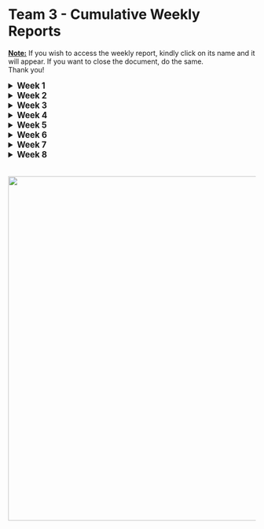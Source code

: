 # Team 3 - Cumulative Weekly Reports

**<u>Note:</u>** If you wish to access the weekly report, kindly click on its name and it will appear. If you want to close the document, do the same.  
Thank you!

<details>
<summary style="font-size:1.2em; font-weight:bold;">Week 1</summary>

## Week 1

### <u> Introduction </u>

This week starts off the beginning of the Virtual Processor project, we've received the Call For Tender on January 2nd.  

### <u> Ongoing Tasks</u>

|           Task           | Member Assigned  | Progression | End Of Week objective | Start Date |
| :----------------------: | :--------------: | :---------: | :-------------------: | :--------: |
|        Learning C        | All team members |     40%     |          50%          | 01/08/2024 |
|     Project Charter      |     Thibaud      |     10%     |          60%          | 01/12/2024 |
| Functional specification |     Quentin      |     20%     |          20%          | 01/11/2024 |
|        Test Plan         |      Arthur      |     10%     |          10%          | 01/11/2024 |

### Cheat Sheet

| Percentage | 0%                           | 0% < 10%                                                                                         | 10% < 75%                                           | 75% < 90%                       | 90% < 99%                       | 100%                           |
| ---------- | ---------------------------- | ------------------------------------------------------------------------------------------------ | --------------------------------------------------- | ------------------------------- | ------------------------------- | ------------------------------ |
| Meaning    | The task hasn't been started | The basics of the task have been begun, with no details. Could either be templates, and  details | The task progresses with a steady advancement flow. | The task is approaching review. | The task is pending for review. | The task is done and included. |

### <u>Finished Tasks</u>

|          Task           | Member Assigned | Start Date |  End Date  |
| :---------------------: | :-------------: | :--------: | :--------: |
| Github Repository setup |    Aurélien     | 01/11/2024 | 01/11/2024 |
|   1st Meeting report    |     Thibaud     | 01/10/2024 | 01/10/2024 |

### <u>Team meeting</u>

Our first team meeting was held on the 10th of January 2024.  
During this meeting, we agreed on holding at least two weekly meetings according to our project time. We agreed as well to keep at least 20 minutes of our time at the end of each day when we have a project to debrief the work done during the day and set the goals for the next days.

The first tasks have been attributed as shown before.

### <u> Week feedback</u>

This week, we decided to focus on learning the C language, however, it's clear that we are behind in terms of management documents. We need to finish the creation of various documents and get the planning of most tasks done.

The overall team feeling is great, many members feel confident with the C language, and we are already thinking about how we will build our processor and thinking about the specification of our Assembly Language.

### <u>Next week planning </u>

Next week will be ruled by our progression in the C language.
Moreover, on Wednesday the 17th of January, we will meet in project time to brainstorm about the project. Discuss more deeply the specification of our Assembly language. And the architecture of our processor.

Next week's priorities are:

* Learning C language
* Project Charter
* Task allocation document
* Assembly syntax and rules
* Processor architecture
* Functional specifications
* RACII
* Gantt

</details>

<details>
<summary style="font-size:1.2em; font-weight:bold;">Week 2</summary>

## Week 2

### <u> Introduction </u>

This week was once more ruled by leaning the C language which is necessary for this project, however we have had the time to gather during project time to discuss about various dirrections that we will take for the project.

### <u> Ongoing Tasks</u>

|           Task           | Member Assigned |  Progression   | End Of Week objective | Start Date |
| :----------------------: | :-------------: | :------------: | :-------------------: | :--------: |
|     Development WBS      |     Mathis      | Pending review |    Pending review     | 01/17/2024 |
| Technical specification  |    Aurélien     |      10%       |          10%          | 01/17/2024 |
| Functional specification |     Quentin     |      25%       |          25%          | 01/17/2024 |
|        Test Plan         |     Arthur      | No Progression |           \           | 01/11/2024 |

### Cheat Sheet

| Percentage | 0%                           | 0% < 10%                                                                                         | 10% < 75%                                           | 75% < 90%                       | 90% < 99%                       | 100%                           |
| ---------- | ---------------------------- | ------------------------------------------------------------------------------------------------ | --------------------------------------------------- | ------------------------------- | ------------------------------- | ------------------------------ |
| Meaning    | The task hasn't been started | The basics of the task have been begun, with no details. Could either be templates, and  details | The task progresses with a steady advancement flow. | The task is approaching review. | The task is pending for review. | The task is done and included. |

### <u>Finished Tasks</u>

|        Task         | Member(s) Assigned | Start Date |  End Date  |
| :-----------------: | :----------------: | :--------: | :--------: |
| Learning C Language |     Whole team     | 01/11/2024 | 01/19/2024 |
|   Project Charter   |      Thibaud       | 12/01/2024 | 01/21/2024 |

### <u>Team meeting</u>

The 17th of January 2024, we gathered for the first during project time to have a meeting about various directions to take, during the morning we have:

* Discussed the specifications of our Assembly Language,
* Broke down the different step to build our own Virtual Processor,
* Started working on the Processor's architecture by checking different architectures that already exists,
* Decided to take inspiration from different CPU, RISK-V, ARM....
* Set up our coding environment and laws of development.

* We have decided to contact the client about the various decisions that we have taken and the client seemed interesting about the directions we were taking.

### <u>Week feedback</u>

This week didn't mark any great advancement document writing wise, but gathering to take all these decisions was necessary. We are sure to all have the same scope for the project. We still have yet to decide all the specifications for the project, but this will be done shortly.

### <u>Next week planning </u>

* Initial meeting on monday the 22nd.
* Functional specification near finalization
* Functional specification review, if finished.
* Project Charter publishing.
* Advencing on Technical specifications. (25% of completion)
* Advencing on Test plan. (20% completion)
* Discuss the last details.
* Beginning of vCPU development.

</details>

<details>
<summary style="font-size:1.2em; font-weight:bold;">Week 3</summary>

## Week 3

### <u> Introduction </u>

Third week of the Virtual Processor project, for ALGOSUP. This week was ruled by great progress made on the project. The Functional Specification document is due next week so most of the work has to be done on the document, moreover, various other tasks have been done during the week, so let's deal with that.

### <u> Ongoing Tasks</u>

|           Task            | Member Assigned | Progression | End Of Week objective | Start Date |
| :-----------------------: | :-------------: | :---------: | :-------------------: | :--------: |
|  Technical specification  |    Aurélien     |     50%     |          25%          | 01/17/2024 |
| Functional specification  |     Quentin     |     70%     |          80%          | 01/17/2024 |
|         Test Plan         |     Arthur      |     25%     |          20%          | 01/11/2024 |
| Creation of the processor |      Malo       |     40%     |          30%          | 01/24/2024 |
| Creation of the assembler |     Mathis      |     50%     |          30%          | 01/24/2024 |
|   Update of weekly KPIs   |     Thibaud     |     80%     |          90%          | 01/26/2024 |

### Cheat Sheet

| Percentage | 0%                           | 0% < 10%                                                                                         | 10% < 75%                                           | 75% < 90%                       | 90% < 99%                       | 100%                           |
| ---------- | ---------------------------- | ------------------------------------------------------------------------------------------------ | --------------------------------------------------- | ------------------------------- | ------------------------------- | ------------------------------ |
| Meaning    | The task hasn't been started | The basics of the task have been begun, with no details. Could either be templates, and  details | The task progresses with a steady advancement flow. | The task is approaching review. | The task is pending for review. | The task is done and included. |

<br>

### <u>Finished Tasks</u>

|                 Task                  | Member(s) Assigned | Start Date |  End Date  |
| :-----------------------------------: | :----------------: | :--------: | :--------: |
|            Development WBS            |       Mathis       | 01/17/2024 | 01/23/2024 |
| Defining Last Details Of The Assembly |     Whole Team     | 01/22/2024 | 01/23/2024 |
|    Described the Interpreter goal     |        Malo        | 01/22/2024 | 01/22/2024 |
|       Risk Mitigation Document        |      Thibaud       | 01/24/2024 | 01/25/2024 |
|          KPI Initialization           |      Thibaud       | 01/24/2024 | 01/26/2024 |
|          1st assembly files           |   Malo & Mathis    | 01/25/2024 | 01/25/2024 |
|      Creation of personas - Func      |       Mathis       | 01/26/2024 | 01/26/2024 |

### <u>Team meeting</u>

During the week, we had one meeting on Monday the 22nd of January, during this meeting, we discussed the last details to decide on concerning our assembly language.  
We've discussed the upcoming tasks and how we would dispatch them to the team.
Many technical decisions have been made amongst the team, which will be described in the functional and technical specifications.  
Moreover, we've discussed the various KPIs that would be set, here's a link to the KPIs: [Link](https://docs.google.com/spreadsheets/d/1_e3KZmQ_rL7N9RfHELOPWwakPeHL5rIRIHAhU5QM1bc/edit#gid=704615476)  
On Friday the 26th, we made a meeting to debrief the whole week, we have determined the tasks that need to be done urgently for next week. Some members have to be working on the weekend to finalize the function specifications document. Meaning that a meeting is necessary on Monday the 29th to discuss the progress made on the document.

### <u>Week feedback</u>

This week marks huge progress document-wise, however, we didn't reach the expectations on the Functional Specifications document, meaning that we will have to work thoroughly on it on Monday and Tuesday.
Despite that, the team is content with the current state of the project, they like the way the team is managed, the ambiance is joyful and we are determined to keep on going on the project to handle a great product at the end of the project. Everything is going smoothly, even if we have to speed up on some tasks.

### <u>Next week planning </u>

* Finish the functional specification.
* Review the functional specification.
* Provide the document to the client.
* Keep on with the development of the processor.
* Keep on with the development of the assembly.
* Great progress concerning the technical specifications - Which needs to be nearly reviewable. (80% of completion)
* Progress concerning the Test Plan. (50% of completion)
* Meetings on Monday and Friday.

For a more detailed breakdown, please refer to the Gant chart: [Link](https://github.com/orgs/algosup/projects/20/views/4)

</details>

<details>
<summary style="font-size:1.2em; font-weight:bold;">Week 4</summary>

## Week 4

</details>

<details>
<summary style="font-size:1.2em; font-weight:bold;">Week 5</summary>

## Week 5

</details>

<details>
<summary style="font-size:1.2em; font-weight:bold;">Week 6</summary>

## Week 6

</details>

<details>
<summary style="font-size:1.2em; font-weight:bold;">Week 7</summary>

## Week 7

</details>

<details>
<summary style="font-size:1.2em; font-weight:bold;">Week 8</summary>

## Week 8

</details>

<br>
<br>

<img src="https://www.jeanphilippegrasse.com/wp-content/uploads/2023/04/ALGOSUP.png" width="700">